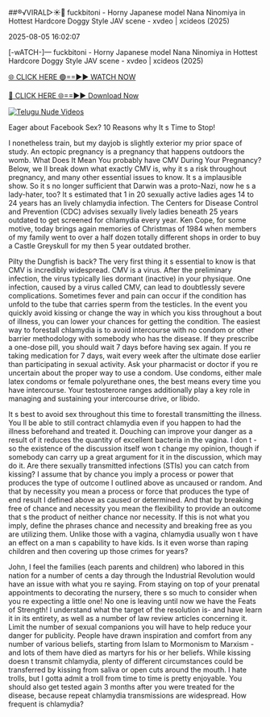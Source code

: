 ##®️√VIRAL▷☀️👄    fuckbitoni - Horny Japanese model Nana Ninomiya in Hottest Hardcore Doggy Style JAV scene - xvdeo &#124; xcideos (2025)

2025-08-05 16:02:07



[-wATCH-]—    fuckbitoni - Horny Japanese model Nana Ninomiya in Hottest Hardcore Doggy Style JAV scene - xvdeo &#124; xcideos (2025)

[🌐 CLICK HERE 🟢==►► WATCH NOW](https://www.youtucams.com/tracking/githubcom)

[🔴 CLICK HERE 🌐==►► Download Now](https://www.youtucams.com/tracking/githubcom)

[![Telugu Nude Videos](https://i.imgur.com/dJHk4Zq.gif)](https://www.youtucams.com/tracking/githubcom)



Eager about Facebook Sex? 10 Reasons why It s Time to Stop!

I nonetheless train, but my dayjob is slightly exterior my prior space of study. An ectopic pregnancy is a pregnancy that happens outdoors the womb. What Does It Mean You probably have CMV During Your Pregnancy? Below, we ll break down what exactly CMV is, why it s a risk throughout pregnancy, and many other essential issues to know. It s a implausible show. So it s no longer sufficient that Darwin was a proto-Nazi, now he s a lady-hater, too? It s estimated that 1 in 20 sexually active ladies ages 14 to 24 years has an lively chlamydia infection. The Centers for Disease Control and Prevention (CDC) advises sexually lively ladies beneath 25 years outdated to get screened for chlamydia every year. Ken Cope, for some motive, today brings again memories of Christmas of 1984 when members of my family went to over a half dozen totally different shops in order to buy a Castle Greyskull for my then 5 year outdated brother.

Pilty the Dungfish is back? The very first thing it s essential to know is that CMV is incredibly widespread. CMV is a virus. After the preliminary infection, the virus typically lies dormant (inactive) in your physique. One infection, caused by a virus called CMV, can lead to doubtlessly severe complications. Sometimes fever and pain can occur if the condition has unfold to the tube that carries sperm from the testicles. In the event you quickly avoid kissing or change the way in which you kiss throughout a bout of illness, you can lower your chances for getting the condition. The easiest way to forestall chlamydia is to avoid intercourse with no condom or other barrier methodology with somebody who has the disease. If they prescribe a one-dose pill, you should wait 7 days before having sex again. If you re taking medication for 7 days, wait every week after the ultimate dose earlier than participating in sexual activity. Ask your pharmacist or doctor if you re uncertain about the proper way to use a condom. Use condoms, either male latex condoms or female polyurethane ones, the best means every time you have intercourse. Your testosterone ranges additionally play a key role in managing and sustaining your intercourse drive, or libido.

It s best to avoid sex throughout this time to forestall transmitting the illness. You ll be able to still contract chlamydia even if you happen to had the illness beforehand and treated it. Douching can improve your danger as a result of it reduces the quantity of excellent bacteria in the vagina. I don t - so the existence of the discussion itself won t change my opinion, though if somebody can carry up a great argument for it in the discussion, which may do it. Are there sexually transmitted infections (STIs) you can catch from kissing? I assume that by  chance  you imply a process or power that produces the type of outcome I outlined above as  uncaused  or  random.  And that by  necessity  you mean a process or force that produces the type of end result I defined above as  caused  or  determined.  And that by  breaking free  of  chance and necessity  you mean the flexibility to provide an outcome that s the product of neither  chance  nor  necessity.  If this is not what you imply, define the phrases  chance  and  necessity  and  breaking free  as you are utilizing them. Unlike those with a vagina, chlamydia usually won t have an effect on a man s capability to have kids. Is it even worse than raping children and then covering up those crimes for years?

John, I feel the families (each parents and children) who labored in this nation for a number of cents a day through the Industrial Revolution would have an issue with what you re saying. From staying on top of your prenatal appointments to decorating the nursery, there s so much to consider when you re expecting a little one! No one is leaving until now we have the Feats of Strength! I understand what the target of the resolution is- and have learn it in its entirety, as well as a number of law review articles concerning it. Limit the number of sexual companions you will have to help reduce your danger for publicity. People have drawn inspiration and comfort from any number of various beliefs, starting from Islam to Mormonism to Marxism - and lots of them have died as martyrs for his or her beliefs. While kissing doesn t transmit chlamydia, plenty of different circumstances could be transferred by kissing from saliva or open cuts around the mouth. I hate trolls, but I gotta admit a troll from time to time is pretty enjoyable. You should also get tested again 3 months after you were treated for the disease, because repeat chlamydia transmissions are widespread. How frequent is chlamydia?